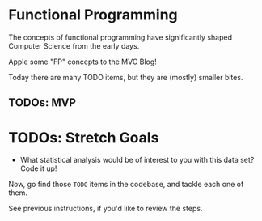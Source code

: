 # Functional Programming

The concepts of functional programming have significantly shaped Computer Science from the early days.

Apple some "FP" concepts to the MVC Blog!

Today there are many TODO items, but they are (mostly) smaller bites.

## TODOs: MVP


# TODOs: Stretch Goals
- What statistical analysis would be of interest to you with this data set? Code it up!




Now, go find those `TODO` items in the codebase, and tackle each one of them.

See previous instructions, if you'd like to review the steps.
